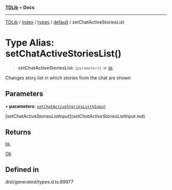 [**TDLib**](../../../../../../README.md) • **Docs**

***

[TDLib](../../../../../../modules.md) / [index](../../../../../README.md) / [types](../../../README.md) / [default](../README.md) / setChatActiveStoriesList

# Type Alias: setChatActiveStoriesList()

> **setChatActiveStoriesList**: (`parameters`) => [`Ok`](Ok-1.md)

Changes story list in which stories from the chat are shown

## Parameters

• **parameters**: [`setChatActiveStoriesList$Input`](setChatActiveStoriesList$Input.md)

[setChatActiveStoriesList$Input](setChatActiveStoriesList$Input.md)

## Returns

[`Ok`](Ok-1.md)

[Ok](Ok-1.md)

## Defined in

dist/generated/types.d.ts:89977
